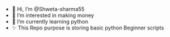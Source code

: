 - 👋 Hi, I’m @Shweta-sharma55
- 👀 I’m interested in making money
- 🌱 I’m currently learning python
- ✨ This Repo purpose is storing basic python Beginner scripts 

<!---
Shweta-sharma55/Shweta-sharma55 is a ✨ special ✨ repository because its `README.md` (this file) appears on your GitHub profile.
You can click the Preview link to take a look at your changes.
--->
